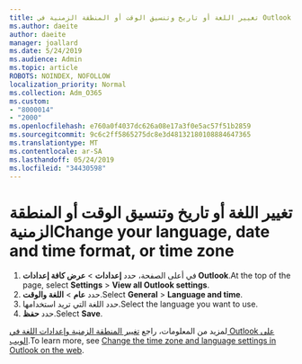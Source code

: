 ```yaml
---
title: تغيير اللغة أو تاريخ وتنسيق الوقت أو المنطقة الزمنية في Outlook على ويب
ms.author: daeite
author: daeite
manager: joallard
ms.date: 5/24/2019
ms.audience: Admin
ms.topic: article
ROBOTS: NOINDEX, NOFOLLOW
localization_priority: Normal
ms.collection: Adm_O365
ms.custom:
- "8000014"
- "2000"
ms.openlocfilehash: e760a0f4037dc626a08e17a3f0e5ac57f51b2859
ms.sourcegitcommit: 9c6c2ff5865275dc8e3d48132180108884647365
ms.translationtype: MT
ms.contentlocale: ar-SA
ms.lasthandoff: 05/24/2019
ms.locfileid: "34430598"
---
```

# <a name="change-your-language-date-and-time-format-or-time-zone"></a><span data-ttu-id="18b14-102">تغيير اللغة أو تاريخ وتنسيق الوقت أو المنطقة الزمنية</span><span class="sxs-lookup"><span data-stu-id="18b14-102">Change your language, date and time format, or time zone</span></span>

1. <span data-ttu-id="18b14-103">في أعلى الصفحة، حدد **إعدادات** > **عرض كافة إعدادات Outlook**.</span><span class="sxs-lookup"><span data-stu-id="18b14-103">At the top of the page, select **Settings** > **View all Outlook settings**.</span></span>
2. <span data-ttu-id="18b14-104">حدد **عام** > **اللغة والوقت**.</span><span class="sxs-lookup"><span data-stu-id="18b14-104">Select **General** > **Language and time**.</span></span>
3. <span data-ttu-id="18b14-105">حدد اللغة التي تريد استخدامها.</span><span class="sxs-lookup"><span data-stu-id="18b14-105">Select the language you want to use.</span></span>
4. <span data-ttu-id="18b14-106">حدد **حفظ**.</span><span class="sxs-lookup"><span data-stu-id="18b14-106">Select **Save**.</span></span>

<span data-ttu-id="18b14-107">لمزيد من المعلومات، راجع [تغيير المنطقة الزمنية وإعدادات اللغة في Outlook على الويب](https://support.office.com/article/65239869-12e7-4a9d-bca1-76b0ad7ce273).</span><span class="sxs-lookup"><span data-stu-id="18b14-107">To learn more, see [Change the time zone and language settings in Outlook on the web](https://support.office.com/article/65239869-12e7-4a9d-bca1-76b0ad7ce273).</span></span>